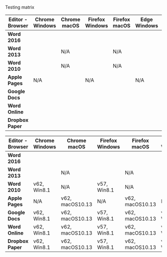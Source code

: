 Testing matrix

| Editor - Browser  | Chrome Windows | Chrome macOS | Firefox Windows | Firefox macOS | Edge Windows | IE11 Windows | Safari macOS | Safari iOS | Chrome Android |
| ----------------- | -------------- | ------------ | --------------- | ------------- | ------------ | ------------ | ------------ | ---------- | -------------- |
| **Word 2016**     |                |              |                 |               |              |              |              | N/A        | N/A            |
| **Word 2013**     |                | N/A          |                 | N/A           |              |              | N/A          | N/A        | N/A            |
| **Word 2010**     |                | N/A          |                 | N/A           |              |              | N/A          | N/A        | N/A            |
| **Apple Pages**   | N/A            |              | N/A             |               | N/A          | N/A          |              |            | N/A            |
| **Google Docs**   |                |              |                 |               |              |              |              |            |                |
| **Word Online**   |                |              |                 |               |              | Unsupported  |              | ?          | ?              |
| **Dropbox Paper** |                |              |                 |               |              | Unsupported  |              | ?          | ?              |

| Editor - Browser  | Chrome Windows | Chrome macOS    | Firefox Windows | Firefox macOS   | Edge Windows | IE11 Windows | Safari macOS    | Safari iOS | Chrome Android |
| ----------------- | -------------- | --------------- | --------------- | --------------- | ------------ | ------------ | --------------- | ---------- | -------------- |
| **Word 2016**     |                |                 |                 |                 |              |              |                 | iOS11      |                |
| **Word 2013**     |                | N/A             |                 | N/A             |              |              | N/A             | N/A        | N/A            |
| **Word 2010**     | v62, Win8.1    | N/A             | v57, Win8.1     | N/A             |              | Win8.1       | N/A             | N/A        | N/A            |
| **Apple Pages**   | N/A            | v62, macOS10.13 | N/A             | v62, macOS10.13 | N/A          | N/A          | v11, macOS10.13 | iOS11      | N/A            |
| **Google Docs**   | v62, Win8.1    | v62, macOS10.13 | v57, Win8.1     | v62, macOS10.13 | v16, Win10   | Win8.1       | v11, macOS10.13 | iOS11      |                |
| **Word Online**   | v62, Win8.1    | v62, macOS10.13 | v57, Win8.1     | v62, macOS10.13 | v16, Win10   | Unsupported  | v11, macOS10.13 | No paste   | ?              |
| **Dropbox Paper** | v62, Win8.1    | v62, macOS10.13 | v57, Win8.1     | v62, macOS10.13 | v16, Win10   | Unsupported  | v11, macOS10.13 | iOS11      | ?              |
